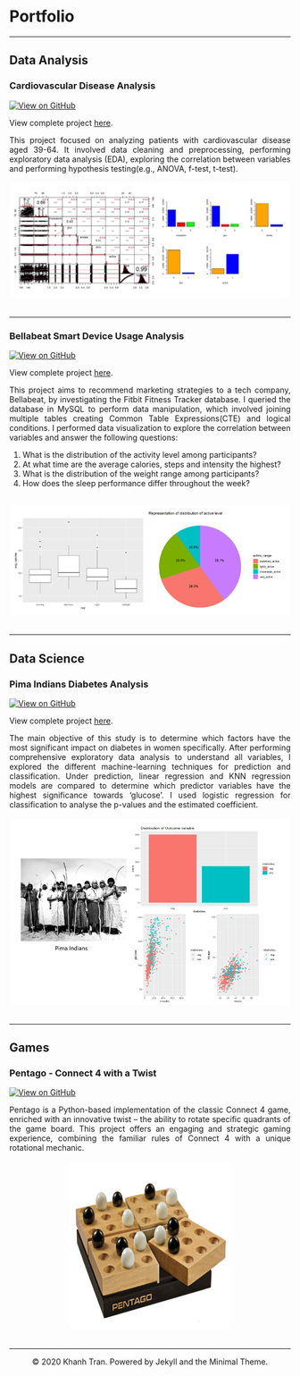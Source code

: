 # Portfolio
---
## Data Analysis

### Cardiovascular Disease Analysis

[![View on GitHub](https://img.shields.io/badge/GitHub-View_on_GitHub-blue?logo=GitHub)](https://github.com/seeying147/cardiovascular-analysis)

View complete project [here](https://seeying147.github.io/cardiovascular-analysis/).

<div style="text-align: justify">This project focused on analyzing patients with cardiovascular disease aged 39-64. It involved data cleaning and preprocessing, performing exploratory data analysis (EDA), exploring the correlation between variables and performing hypothesis testing(e.g., ANOVA, f-test, t-test).</div> 
<br>
<center><img src="images/Cardiodata.png"/></center>
<br>

---
### Bellabeat Smart Device Usage Analysis

[![View on GitHub](https://img.shields.io/badge/GitHub-View_on_GitHub-blue?logo=GitHub)](https://github.com/seeying147/Bellabeat-Project)

View complete project [here](https://seeying147.github.io/Bellabeat-Project/).
<div style="text-align: justify">This project aims to recommend marketing strategies to a tech company, Bellabeat, by investigating the Fitbit Fitness Tracker database. I queried the database in MySQL to perform data manipulation, which involved joining multiple tables creating Common Table Expressions(CTE) and logical conditions. I performed data visualization to explore the correlation between variables and answer the following questions:
<ol>  
  <li>What is the distribution of the activity level among participants?</li>
  <li>At what time are the average calories, steps and intensity the highest?</li>
  <li>What is the distribution of the weight range among participants?</li>
  <li>How does the sleep performance differ throughout the week?</li> 
</ol>
</div>
<br>
<center><img src="images/Bellabeat.png"/></center>
<br>

---
## Data Science

### Pima Indians Diabetes Analysis

[![View on GitHub](https://img.shields.io/badge/GitHub-View_on_GitHub-blue?logo=GitHub)](https://github.com/seeying147/pimaindians-diabetes-analysis)

View complete project [here](https://seeying147.github.io/pimaindians-diabetes-analysis/).
<div style="text-align: justify"> The main objective of this study is to determine which factors have the most significant impact on diabetes in women specifically. After performing comprehensive exploratory data analysis to understand all variables, I explored the different machine-learning techniques for prediction and classification. Under prediction, linear regression and KNN regression models are compared to determine which predictor variables have the highest significance towards ‘glucose’. I used logistic regression for classification to analyse the p-values and the estimated coefficient.</div>
<br>
<center><img src="images/PimaIndians.png"/></center>
<br>

---
## Games 

### Pentago - Connect 4 with a Twist

[![View on GitHub](https://img.shields.io/badge/GitHub-View_on_GitHub-blue?logo=GitHub)](https://github.com/seeying147/pentago-project)
<div style="text-align: justify"> Pentago is a Python-based implementation of the classic Connect 4 game, enriched with an innovative twist – the ability to rotate specific quadrants of the game board. This project offers an engaging and strategic gaming experience, combining the familiar rules of Connect 4 with a unique rotational mechanic.</div>
<br>
<center><img src="images/pentago.jpg" width="290" height="300"></center>
<br>

---
<center>© 2020 Khanh Tran. Powered by Jekyll and the Minimal Theme.</center>
